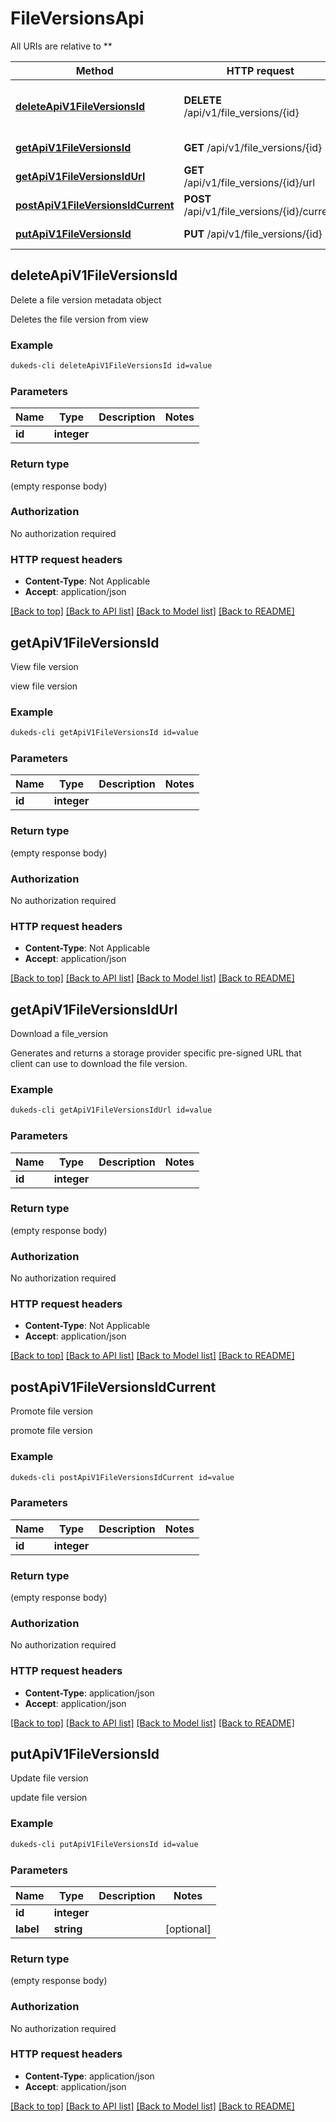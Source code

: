 # FileVersionsApi

All URIs are relative to **

Method | HTTP request | Description
------------- | ------------- | -------------
[**deleteApiV1FileVersionsId**](FileVersionsApi.md#deleteApiV1FileVersionsId) | **DELETE** /api/v1/file_versions/{id} | Delete a file version metadata object
[**getApiV1FileVersionsId**](FileVersionsApi.md#getApiV1FileVersionsId) | **GET** /api/v1/file_versions/{id} | View file version
[**getApiV1FileVersionsIdUrl**](FileVersionsApi.md#getApiV1FileVersionsIdUrl) | **GET** /api/v1/file_versions/{id}/url | Download a file_version
[**postApiV1FileVersionsIdCurrent**](FileVersionsApi.md#postApiV1FileVersionsIdCurrent) | **POST** /api/v1/file_versions/{id}/current | Promote file version
[**putApiV1FileVersionsId**](FileVersionsApi.md#putApiV1FileVersionsId) | **PUT** /api/v1/file_versions/{id} | Update file version


## **deleteApiV1FileVersionsId**

Delete a file version metadata object

Deletes the file version from view

### Example
```bash
dukeds-cli deleteApiV1FileVersionsId id=value
```

### Parameters

Name | Type | Description  | Notes
------------- | ------------- | ------------- | -------------
 **id** | **integer** |  |

### Return type

(empty response body)

### Authorization

No authorization required

### HTTP request headers

 - **Content-Type**: Not Applicable
 - **Accept**: application/json

[[Back to top]](#) [[Back to API list]](../README.md#documentation-for-api-endpoints) [[Back to Model list]](../README.md#documentation-for-models) [[Back to README]](../README.md)

## **getApiV1FileVersionsId**

View file version

view file version

### Example
```bash
dukeds-cli getApiV1FileVersionsId id=value
```

### Parameters

Name | Type | Description  | Notes
------------- | ------------- | ------------- | -------------
 **id** | **integer** |  |

### Return type

(empty response body)

### Authorization

No authorization required

### HTTP request headers

 - **Content-Type**: Not Applicable
 - **Accept**: application/json

[[Back to top]](#) [[Back to API list]](../README.md#documentation-for-api-endpoints) [[Back to Model list]](../README.md#documentation-for-models) [[Back to README]](../README.md)

## **getApiV1FileVersionsIdUrl**

Download a file_version

Generates and returns a storage provider specific pre-signed URL that client can use to download the file version.

### Example
```bash
dukeds-cli getApiV1FileVersionsIdUrl id=value
```

### Parameters

Name | Type | Description  | Notes
------------- | ------------- | ------------- | -------------
 **id** | **integer** |  |

### Return type

(empty response body)

### Authorization

No authorization required

### HTTP request headers

 - **Content-Type**: Not Applicable
 - **Accept**: application/json

[[Back to top]](#) [[Back to API list]](../README.md#documentation-for-api-endpoints) [[Back to Model list]](../README.md#documentation-for-models) [[Back to README]](../README.md)

## **postApiV1FileVersionsIdCurrent**

Promote file version

promote file version

### Example
```bash
dukeds-cli postApiV1FileVersionsIdCurrent id=value
```

### Parameters

Name | Type | Description  | Notes
------------- | ------------- | ------------- | -------------
 **id** | **integer** |  |

### Return type

(empty response body)

### Authorization

No authorization required

### HTTP request headers

 - **Content-Type**: application/json
 - **Accept**: application/json

[[Back to top]](#) [[Back to API list]](../README.md#documentation-for-api-endpoints) [[Back to Model list]](../README.md#documentation-for-models) [[Back to README]](../README.md)

## **putApiV1FileVersionsId**

Update file version

update file version

### Example
```bash
dukeds-cli putApiV1FileVersionsId id=value
```

### Parameters

Name | Type | Description  | Notes
------------- | ------------- | ------------- | -------------
 **id** | **integer** |  |
 **label** | **string** |  | [optional]

### Return type

(empty response body)

### Authorization

No authorization required

### HTTP request headers

 - **Content-Type**: application/json
 - **Accept**: application/json

[[Back to top]](#) [[Back to API list]](../README.md#documentation-for-api-endpoints) [[Back to Model list]](../README.md#documentation-for-models) [[Back to README]](../README.md)


